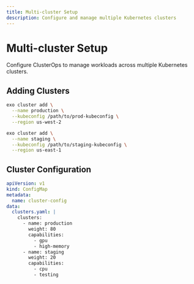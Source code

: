 ```yaml
---
title: Multi-cluster Setup
description: Configure and manage multiple Kubernetes clusters
---
```


# Multi-cluster Setup

Configure ClusterOps to manage workloads across multiple Kubernetes clusters.

## Adding Clusters

```bash
exo cluster add \
  --name production \
  --kubeconfig /path/to/prod-kubeconfig \
  --region us-west-2

exo cluster add \
  --name staging \
  --kubeconfig /path/to/staging-kubeconfig \
  --region us-east-1
```

## Cluster Configuration

```yaml
apiVersion: v1
kind: ConfigMap
metadata:
  name: cluster-config
data:
  clusters.yaml: |
    clusters:
      - name: production
        weight: 80
        capabilities:
          - gpu
          - high-memory
      - name: staging
        weight: 20
        capabilities:
          - cpu
          - testing
```
